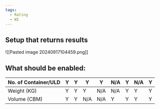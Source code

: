 ```yaml
---
tags:
  - Rating
  - WI
---
```

## Setup that returns results
![[Pasted image 20240917104459.png]]
## What should be enabled:

| No. of Container/ULD | Y           | Y   | Y   | Y    | N/A | Y   | N/A | Y    |
| -------------------- | ----------- | --- | --- | ---- | --- | --- | --- | ---- |
| Weight (KG)          | Y           | Y   | Y   | N/A  | N/A | Y   | Y   | Y    |
| Volume (CBM)         | Y           | Y   | N/A | N/A  | Y   | Y   | Y   | Y    |
